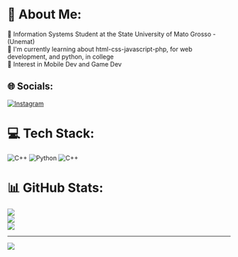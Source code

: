 # 💫 About Me:
🔭 Information Systems Student at the  State University of Mato Grosso - (Unemat)<br>🌱 I'm currently learning about html-css-javascript-php, for web development, and python, in college<br>💬 Interest in Mobile Dev and Game Dev<br>


## 🌐 Socials:
[![Instagram](https://img.shields.io/badge/Instagram-%23E4405F.svg?logo=Instagram&logoColor=white)](https://instagram.com/angelo.contro) 

# 💻 Tech Stack:
![C++](https://img.shields.io/badge/c++-%2300599C.svg?style=flat&logo=c%2B%2B&logoColor=white) ![Python](https://img.shields.io/badge/python-3670A0?style=flat&logo=python&logoColor=ffdd54) ![C++](https://img.shields.io/badge/c++-%2300599C.svg?style=flat&logo=c%2B%2B&logoColor=white)
# 📊 GitHub Stats:
![](https://github-readme-stats.vercel.app/api?username=AngeloBoni&theme=dracula&hide_border=false&include_all_commits=true&count_private=false)<br/>
![](https://github-readme-streak-stats.herokuapp.com/?user=AngeloBoni&theme=dracula&hide_border=false)<br/>
![](https://github-readme-stats.vercel.app/api/top-langs/?username=AngeloBoni&theme=dracula&hide_border=false&include_all_commits=true&count_private=false&layout=compact)

---
[![](https://visitcount.itsvg.in/api?id=AngeloBoni&icon=0&color=10)](https://visitcount.itsvg.in)

<!-- Proudly created with GPRM ( https://gprm.itsvg.in ) -->
